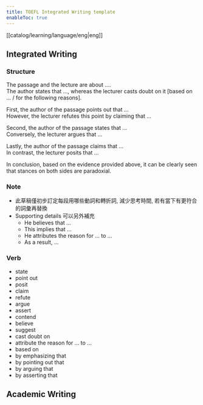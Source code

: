 ```yaml
---
title: TOEFL Integrated Writing template
enableToc: true
---
```

[[catalog/learning/language/eng|eng]]

## Integrated Writing
### Structure
The passage and the lecture are about ....   
The author states that ..., whereas the lecturer casts doubt on it [based on ... / for the following reasons].

First, the author of the passage points out that ...   
However, the lecturer refutes this point by claiming that ...   

Second, the author of the passage states that ...    
Conversely, the lecturer argues that ...   

Lastly, the author of the passage claims that ...    
In contrast, the lecturer posits that ...    

In conclusion, based on the evidence provided above, it can be clearly seen that stances on both sides are paradoxial.


### Note
- 此草稿僅初步訂定每段用哪些動詞和轉折詞, 減少思考時間, 若有當下有更符合的詞彙再替換
- Supporting details 可以另外補充
  - He believes that ...
  - This implies that ...
  - He attributes the reason for ... to ...
  - As a result, ...

### Verb
- state 
- point out
- posit
- claim
- refute
- argue
- assert
- contend
- believe
- suggest
- cast doubt on
- attribute the reason for ... to ...
- based on
- by emphasizing that
- by pointing out that
- by arguing that
- by asserting that

## Academic Writing

